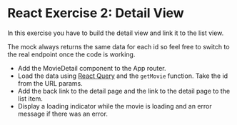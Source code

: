 # React Exercise 2: Detail View

In this exercise you have to build the detail view and link it to the list view.

The mock always returns the same data for each id so feel free to switch to the real endpoint once the code is working.

- Add the MovieDetail component to the App router.
- Load the data using [React Query](https://tanstack.com/query/latest/docs/framework/react/overview) and the `getMovie` function.
  Take the id from the URL params.
- Add the back link to the detail page and the link to the detail page to the list item.
- Display a loading indicator while the movie is loading and an error message if there was an error.

